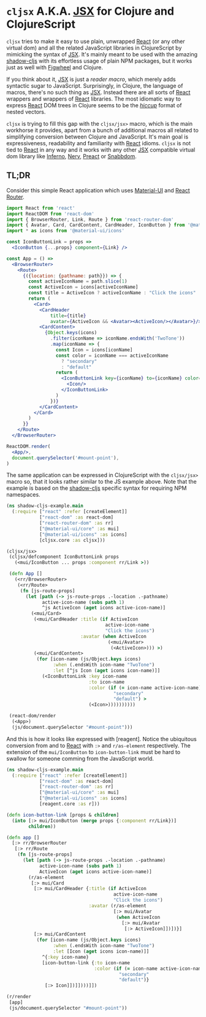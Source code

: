 # `cljsx` A.K.A. [JSX] for Clojure and ClojureScript

`cljsx` tries to make it easy to use plain, unwrapped [React] (or any other
virtual dom) and all the related JavaScript libraries in ClojureScript by
mimicking the syntax of [JSX]. It's mainly meant to be used with the amazing
[shadow-cljs] with its effortless usage of plain NPM packages, but it works just
as well with [Figwheel] and Clojure. 

If you think about it, [JSX] is just a _reader macro_, which merely adds
syntactic sugar to JavaScript. Surprisingly, in Clojure, the language of macros,
there's no such thing as [JSX]. Instead there are all sorts of [React] wrappers
and wrappers of [React] libraries. The most idiomatic way to express [React] DOM
trees in Clojure seems to be the [_hiccup_](https://github.com/teropa/hiccups)
format of nested vectors.

`cljsx` is trying to fill this gap with the `cljsx/jsx>` macro, which is the 
main workhorse it provides, apart from a bunch of additional macros all related
to simplifying conversion between Clojure and JavaScript. It's main goal is
expressiveness, readability and familiarity with [React] idioms. `cljsx` is not
tied to [React] in any way and it works with any other [JSX] compatible virtual
dom library like [Inferno], [Nerv], [Preact] or [Snabbdom]. 

## TL;DR

Consider this simple React application which uses [Material-UI] and
[React Router].

```jsx
import React from 'react'
import ReactDOM from 'react-dom'
import { BrowserRouter, Link, Route } from 'react-router-dom'
import { Avatar, Card, CardContent, CardHeader, IconButton } from '@material-ui/core'
import * as icons from '@material-ui/icons'

const IconButtonLink = props =>
  <IconButton {...props} component={Link} />

const App = () =>
  <BrowserRouter>
    <Route>
      {({location: {pathname: path}}) => {
        const activeIconName = path.slice(1)
        const ActiveIcon = icons[activeIconName]
        const title = ActiveIcon ? activeIconName : "Click the icons"
        return (
          <Card>
            <CardHeader
                title={title}
                avatar={ActiveIcon && <Avatar><ActiveIcon/></Avatar>}/>
            <CardContent>
              {Object.keys(icons)
                .filter(iconName => iconName.endsWith('TwoTone'))
                .map(iconName => {
                  const Icon = icons[iconName]
                  const color = iconName === activeIconName
                    ? "secondary"
                    : "default"
                  return (
                    <IconButtonLink key={iconName} to={iconName} color={color} >
                      <Icon/>
                    </IconButtonLink>
                  )
                })}
            </CardContent>
          </Card>
        )
      }}
    </Route>
  </BrowserRouter>

ReactDOM.render(
  <App/>,
  document.querySelector('#mount-point'),
)
```

The same application can be expressed in ClojureScript with the `cljsx/jsx>`
macro so, that it looks rather similar to the JS example above. Note that the
example is based on the [shadow-cljs] specific syntax for requiring NPM
namespaces.

```clj
(ns shadow-cljs-example.main
  (:require ["react" :refer [createElement]]
            ["react-dom" :as react-dom]
            ["react-router-dom" :as rr]
            ["@material-ui/core" :as mui]
            ["@material-ui/icons" :as icons]
            [cljsx.core :as cljsx]))

(cljsx/jsx>
 (cljsx/defcomponent IconButtonLink props
   (<mui/IconButton ... props :component rr/Link >))

 (defn App []
   (<rr/BrowserRouter>
    (<rr/Route>
     (fn [js-route-props]
       (let [path (-> js-route-props .-location .-pathname)
             active-icon-name (subs path 1)
             ^js ActiveIcon (aget icons active-icon-name)]
         (<mui/Card>
          (<mui/CardHeader :title (if ActiveIcon
                                    active-icon-name
                                    "Click the icons")
                           :avatar (when ActiveIcon
                                     (<mui/Avatar>
                                      (<ActiveIcon>))) >)
          (<mui/CardContent>
           (for [icon-name (js/Object.keys icons)
                 :when (.endsWith icon-name "TwoTone")
                 :let [^js Icon (aget icons icon-name)]]
             (<IconButtonLink :key icon-name
                              :to icon-name
                              :color (if (= icon-name active-icon-name)
                                       "secondary"
                                       "default") >
                              (<Icon>))))))))))

 (react-dom/render
  (<App>)
  (js/document.querySelector "#mount-point")))
```

And this is how it looks like expressed with [reagent]. Notice the ubiquitous
conversion from and to [React] with `:>` and `r/as-element` respectively.
The extension of the `mui/IconButton` to `icon-button-link` must be hard to
swallow for someone comming from the JavaScript world.

```clj
(ns shadow-cljs-example.main
  (:require ["react" :refer [createElement]]
            ["react-dom" :as react-dom]
            ["react-router-dom" :as rr]
            ["@material-ui/core" :as mui]
            ["@material-ui/icons" :as icons]
            [reagent.core :as r]))

(defn icon-button-link [props & children]
  (into [:> mui/IconButton (merge props {:component rr/Link})]
        children))

(defn app []
  [:> rr/BrowserRouter
   [:> rr/Route
    (fn [js-route-props]
      (let [path (-> js-route-props .-location .-pathname)
            active-icon-name (subs path 1)
            ActiveIcon (aget icons active-icon-name)]
        (r/as-element
         [:> mui/Card
          [:> mui/CardHeader {:title (if ActiveIcon
                                       active-icon-name
                                       "Click the icons")
                              :avatar (r/as-element
                                       [:> mui/Avatar
                                        (when ActiveIcon
                                          [:> mui/Avatar
                                           [:> ActiveIcon]])])}]
          [:> mui/CardContent
           (for [icon-name (js/Object.keys icons)
                 :when (.endsWith icon-name "TwoTone")
                 :let [Icon (aget icons icon-name)]]
             ^{:key icon-name}
             [icon-button-link {:to icon-name
                                :color (if (= icon-name active-icon-name)
                                         "secondary"
                                         "default")}
              [:> Icon]])]])))]])

(r/render
 [app]
 (js/document.querySelector "#mount-point"))
```

[Figwheel]: https://figwheel.org/
[Inferno]: https://infernojs.org/
[JSX]: https://reactjs.org/docs/introducing-jsx.html
[Material-UI]: https://material-ui.com/
[Nerv]: https://nerv.aotu.io/
[Preact]: https://preactjs.com/
[React]: https://reactjs.org/
[React Router]: https://reacttraining.com/react-router/
[shadow-cljs]: http://shadow-cljs.org/
[Snabbdom]: https://github.com/snabbdom/snabbdom